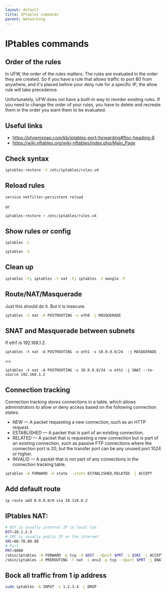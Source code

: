 ```yaml
---
layout: default
title: IPtables commands
parent: Networking
---
```


# IPtables commands

## Order of the rules

In UFW, the order of the rules matters. The rules are evaluated in the order they are created. So if you have a rule that allows traffic to port 80 from anywhere, and it's placed before your deny rule for a specific IP, the allow rule will take precedence.

Unfortunately, UFW does not have a built-in way to reorder existing rules. If you need to change the order of your rules, you have to delete and recreate them in the order you want them to be evaluated.

## Useful links

* https://phoenixnap.com/kb/iptables-port-forwarding#ftoc-heading-8
* https://wiki.nftables.org/wiki-nftables/index.php/Main_Page

## Check syntax

```bash
iptables-restore -t /etc/iptables/rules.v4
```

## Reload rules

```bash
service netfilter-persistent reload
```

or

```bash
iptables-restore < /etc/iptables/rules.v4
```

## Show rules or config

```bash
iptables -L
```

```bash
iptables -S
```

## Clean up

```bash
iptables -F; iptables -t nat -F; iptables -t mangle -F
```

## Route/NAT/Masquerade

Just this should do it. But it is insecure.

```bash
iptables -t nat -A POSTROUTING -o eth0 -j MASQUERADE
```

## SNAT and Masquerade between subnets

If eth1 is 192.168.1.2.

```
iptables -t nat -A POSTROUTING -o eth1 -s 10.0.0.0/24  -j MASQUERADE
```
==
```
iptables -t nat -A POSTROUTING -s 10.0.0.0/24 -o eth1 -j SNAT --to-source 192.168.1.2
```


## Connection tracking

Connection tracking stores connections in a table, which allows administrators to allow or deny access based on the following connection states:
* NEW — A packet requesting a new connection, such as an HTTP request.
* ESTABLISHED — A packet that is part of an existing connection.
* RELATED — A packet that is requesting a new connection but is part of an existing connection, such as passive FTP connections where the connection port is 20, but the transfer port can be any unused port 1024 or higher.
* INVALID — A packet that is not part of any connections in the connection tracking table.

```bash
iptables -A FORWARD -m state --state ESTABLISHED,RELATED -j ACCEPT
```

## Add default route

```bash
ip route add 0.0.0.0/0 via 10.118.0.2
```

## IPtables NAT:

```bash
# DST is usually internal IP in local lan
DST=10.1.2.3
# SRC is usually public IP on the internet
SRC=60.70.80.90
# Port
PRT=9000
/sbin/iptables -A FORWARD -p tcp -d $DST --dport $PRT -s $SRC -j ACCEPT
/sbin/iptables -A PREROUTING -t nat -i ens3 -p tcp --dport $PRT -j DNAT --to $DST:$PRT
```

## Bock all traffic from 1 ip address

```bash
sudo iptables -A INPUT -s 1.2.3.4 -j DROP
```
